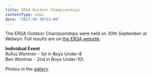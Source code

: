 ```yaml
---
title: ERSA Outdoor Championships
contentType: news
date: "2017-09-30T23:00"
---
```


The ERSA Outdoor Championships were held on 30th September at Welwyn. Full results are on
[the ERSA website](http://www.ersa.co.uk/sites/default/files/racing/results/2017/2017_221_indresults.pdf).

**Individual Event**\
Rufus Wontner - 1st in Boys Under-8\
Ben Wontner - 2nd in Boys Under-10\

Photos in the [gallery](/gallery/2017/170930_ERSA).